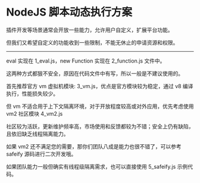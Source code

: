 # NodeJS 脚本动态执行方案

插件开发等场景通常会开放一些能力，允许用户自定义，扩展平台功能。

但我们又希望自定义的功能收到一些限制，不能无休止的申请资源和权限。

---

eval 实现在 1_eval.js，new Function 实现在 2_function.js 文件中。

这两种方式都狠不安全，原因在代码文件中有写，所以一般是不建议使用的。

首先推荐官方 vm 虚拟机模块: 3_vm.js，优点是官方模块较为稳定，通过 v8 编译执行，性能损失较少。

但 vm 不适合用于上下文隔离环境，对于开放程度较高或对外应用，优先考虑使用 vm2 社区模块 4_vm2.js

社区较为活跃，更新维护频率高，市场使用和反馈都较为不错；安全上仍有缺陷，且依旧缺乏线程隔离能力。

如果 vm2 还不满足您的需要，那你们团队八成是能力也很不错了，可以参考 safeify 源码进行二次开发哦。

如果团队能力一般但确实有线程级隔离需求，也可以直接使用 5_safeify.js 示例代码。



